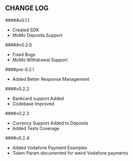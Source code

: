 ## CHANGE LOG

#####v0.1.1
* Created SDK
* MoMo Deposits Support

#####v0.2.0
* Fixed Bugs
* MoMo Withdrawal Support

####pre-0.2.1
* Added Better Response Management

####v0.2.2
* Bankcard support Added
* Codebase Improved

####v0.2.3
* Currency Support Added to Deposits
* Added Tests Coverage

####v0.2.4
* Added Vodafone Payment Examples
* Token Param documented for weird Vodafone payments